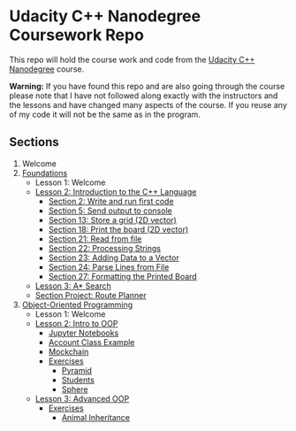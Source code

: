 # Udacity C++ Nanodegree Coursework Repo

This repo will hold the course work and code from the [Udacity C++ Nanodegree](https://www.udacity.com/course/c-plus-plus-nanodegree--nd213) course. 

**Warning:** If you have found this repo and are also going through the course please note that I have not followed along exactly with the instructors and the lessons and have changed many aspects of the course. If you reuse any of my code it will not be the same as in the program.

## Sections

1. Welcome
2. [Foundations](https://github.com/MichaelDHarris/udacity-cpp-nano/tree/master/section-two-foundations)
    - Lesson 1: Welcome
    - [Lesson 2: Introduction to the C++ Language](https://github.com/MichaelDHarris/udacity-cpp-nano/tree/master/section-two-foundations/lesson-two-intro-to-cpp)
        - [Section 2: Write and run first code](https://github.com/MichaelDHarris/udacity-cpp-nano/tree/master/section-two-foundations/lesson-two-intro-to-cpp/2-write-and-run-first-code)
        - [Section 5: Send output to console](https://github.com/MichaelDHarris/udacity-cpp-nano/tree/master/section-two-foundations/lesson-two-intro-to-cpp/5-send-output-to-console)
        - [Section 13: Store a grid (2D vector)](https://github.com/MichaelDHarris/udacity-cpp-nano/tree/master/section-two-foundations/lesson-two-intro-to-cpp/13-store-a-grid)
        - [Section 18: Print the board (2D vector)](https://github.com/MichaelDHarris/udacity-cpp-nano/tree/master/section-two-foundations/lesson-two-intro-to-cpp/18-print-the-board)
        - [Section 21: Read from file](https://github.com/MichaelDHarris/udacity-cpp-nano/tree/master/section-two-foundations/lesson-two-intro-to-cpp/21-read-from-file)
        - [Section 22: Processing Strings](https://github.com/MichaelDHarris/udacity-cpp-nano/tree/master/section-two-foundations/lesson-two-intro-to-cpp/22-processing-strings)
        - [Section 23: Adding Data to a Vector](https://github.com/MichaelDHarris/udacity-cpp-nano/tree/master/section-two-foundations/lesson-two-intro-to-cpp/23-adding-data-to-a-vector)
        - [Section 24: Parse Lines from File](https://github.com/MichaelDHarris/udacity-cpp-nano/tree/master/section-two-foundations/lesson-two-intro-to-cpp/24-parse-lines-from-file)
        - [Section 27: Formatting the Printed Board](https://github.com/MichaelDHarris/udacity-cpp-nano/tree/master/section-two-foundations/lesson-two-intro-to-cpp/27-formatting-the-printed-board)
    - [Lesson 3: A* Search](https://github.com/MichaelDHarris/udacity-cpp-nano/tree/master/section-two-foundations/lesson-three-a-star-search)
    - [Section Project: Route Planner](https://github.com/mharrisb1/udacity-cpp-nano/tree/master/section-two-foundations/project-route-planner)
3. [Object-Oriented Programming](./section-three-oop)
    - Lesson 1: Welcome
    - [Lesson 2: Intro to OOP](./section-three-oop/lesson-two-intro-to-oop)
        - [Jupyter Notebooks](./section-three-oop/lesson-two-intro-to-oop/notebooks)
        - [Account Class Example](./section-three-oop/lesson-two-intro-to-oop/account-example)
        - [Mockchain](https://github.com/mharrisb1/mockchain)
        - [Exercises](./section-three-oop/lesson-two-intro-to-oop/exercises)
            - [Pyramid](./section-three-oop/lesson-two-intro-to-oop/exercises/pyramid)
            - [Students](./section-three-oop/lesson-two-intro-to-oop/exercises/pyramis)
            - [Sphere](./section-three-oop/lesson-two-intro-to-oop/exercises/sphere)
    - [Lesson 3: Advanced OOP](./section-three-oop/lesson-three-advanced-oop)
        - [Exercises](./section-three-oop/lesson-three-advanced-oop/exercises)
            - [Animal Inheritance](./section-three-oop/lesson-three-advanced-oop/exercises/animal)
